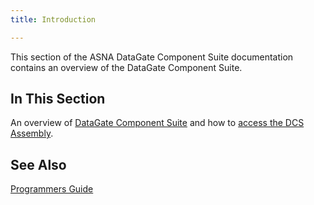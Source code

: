 ```yaml
---
title: Introduction

---
```


This section of the ASNA DataGate Component Suite documentation contains an overview of the DataGate Component Suite.
## In This Section


An overview of [DataGate Component Suite](datagate-component-suite-overview.html) and how to [access the DCS Assembly](accessing_the-dcs-assembly.html).

## See Also

[Programmers Guide](programmers-guide-main.html)

